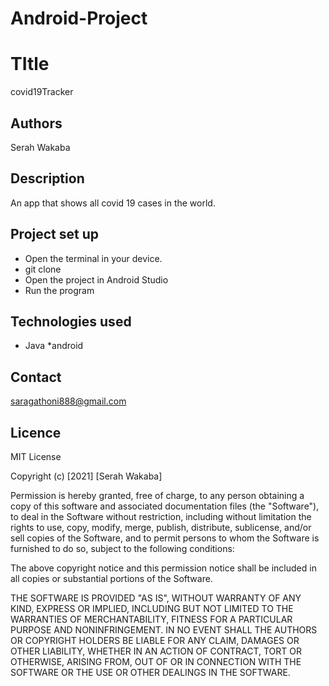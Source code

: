# Android-Project
# TItle

covid19Tracker

 ## Authors
Serah Wakaba


## Description
 An app that shows all covid 19 cases in the world.

## Project set up
 * Open the terminal in your device.
 * git clone
 * Open the project in Android Studio
 * Run the program




## Technologies used

* Java
*android

## Contact
saragathoni888@gmail.com


## Licence
MIT License

Copyright (c) [2021] [Serah Wakaba]

Permission is hereby granted, free of charge, to any person obtaining a copy
of this software and associated documentation files (the "Software"), to deal
in the Software without restriction, including without limitation the rights
to use, copy, modify, merge, publish, distribute, sublicense, and/or sell
copies of the Software, and to permit persons to whom the Software is
furnished to do so, subject to the following conditions:

The above copyright notice and this permission notice shall be included in all
copies or substantial portions of the Software.

THE SOFTWARE IS PROVIDED "AS IS", WITHOUT WARRANTY OF ANY KIND, EXPRESS OR
IMPLIED, INCLUDING BUT NOT LIMITED TO THE WARRANTIES OF MERCHANTABILITY,
FITNESS FOR A PARTICULAR PURPOSE AND NONINFRINGEMENT. IN NO EVENT SHALL THE
AUTHORS OR COPYRIGHT HOLDERS BE LIABLE FOR ANY CLAIM, DAMAGES OR OTHER
LIABILITY, WHETHER IN AN ACTION OF CONTRACT, TORT OR OTHERWISE, ARISING FROM,
OUT OF OR IN CONNECTION WITH THE SOFTWARE OR THE USE OR OTHER DEALINGS IN THE
SOFTWARE.
